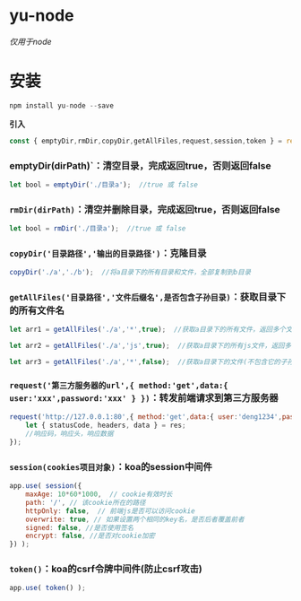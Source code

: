 # yu-node
  *仅用于node*
    
# 安装
```javascript
npm install yu-node --save
```
  
**引入**
```javascript
const { emptyDir,rmDir,copyDir,getAllFiles,request,session,token } = require('yu-node');
```
  
### emptyDir(dirPath)`：清空目录，完成返回true，否则返回false
```javascript
let bool = emptyDir('./目录a');  //true 或 false
```
  
### `rmDir(dirPath)`：清空并删除目录，完成返回true，否则返回false
```javascript
let bool = rmDir('./目录a');  //true 或 false
```

### `copyDir('目录路径','输出的目录路径')`：克隆目录
```javascript
copyDir('./a','./b');  //将a目录下的所有目录和文件，全部复制到b目录
```

### `getAllFiles('目录路径','文件后缀名',是否包含子孙目录)`：获取目录下的所有文件名
```javascript
let arr1 = getAllFiles('./a','*',true);  //获取a目录下的所有文件，返回多个文件名（数组）

let arr2 = getAllFiles('./a','js',true);  //获取a目录下的所有js文件，返回多个文件名（数组）

let arr3 = getAllFiles('./a','*',false);  //获取a目录下的文件(不包含它的子孙目录的文件)，返回多个文件名（数组）
```

### `request('第三方服务器的url',{ method:'get',data:{ user:'xxx',password:'xxx' } })`：转发前端请求到第三方服务器
```javascript
request('http://127.0.0.1:80',{ method:'get',data:{ user:'deng1234',password:'123456' } }).then(res=>{
    let { statusCode, headers, data } = res;
    //响应码，响应头，响应数据
});
```

### `session(cookies项目对象)`：koa的session中间件
```javascript
app.use( session({
    maxAge: 10*60*1000,  // cookie有效时长
    path: '/', // 该cookie所在的路径
    httpOnly: false,  // 前端js是否可以访问cookie
    overwrite: true, // 如果设置两个相同的key名，是否后者覆盖前者
    signed: false, //是否使用签名
    encrypt: false, //是否对cookie加密
}) );
```

### `token()`：koa的csrf令牌中间件(防止csrf攻击)
```javascript
app.use( token() );
```
